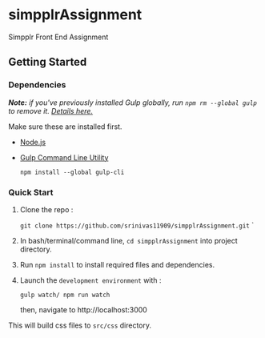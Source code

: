 # simpplrAssignment
Simpplr Front End Assignment 


## Getting Started

### Dependencies

*__Note:__ if you've previously installed Gulp globally, run `npm rm --global gulp` to remove it. [Details here.](https://medium.com/gulpjs/gulp-sips-command-line-interface-e53411d4467)*

Make sure these are installed first.

- [Node.js](http://nodejs.org)
- [Gulp Command Line Utility](http://gulpjs.com)

     `npm install --global gulp-cli`

### Quick Start

1. Clone the repo :
    
      `git clone https://github.com/srinivas11909/simpplrAssignment.git`
     `
2. In bash/terminal/command line, `cd simpplrAssignment` into project directory.
3. Run `npm install` to install required files and dependencies.
4. Launch the `development environment` with :

    `
    gulp watch/ npm run watch
    `

    then, navigate to http://localhost:3000


This will build css files to `src/css` directory.
